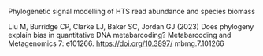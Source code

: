 Phylogenetic signal modelling of HTS read abundance and species biomass

Liu M, Burridge CP, Clarke LJ, Baker SC, Jordan GJ (2023) Does phylogeny explain bias in quantitative DNA metabarcoding? Metabarcoding and Metagenomics 7: e101266. https://doi.org/10.3897/ mbmg.7.101266

